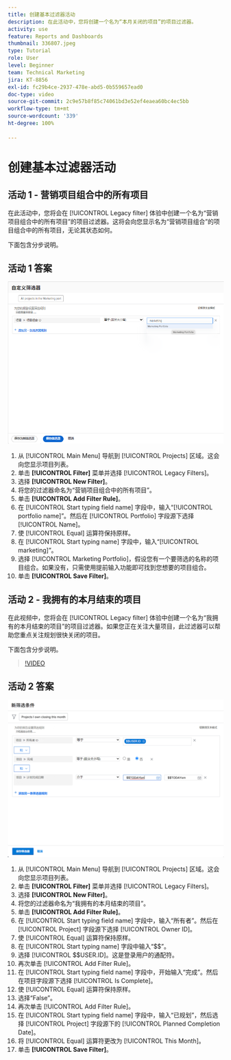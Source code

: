 ```yaml
---
title: 创建基本过滤器活动
description: 在此活动中，您将创建一个名为“本月关闭的项目”的项目过滤器。
activity: use
feature: Reports and Dashboards
thumbnail: 336807.jpeg
type: Tutorial
role: User
level: Beginner
team: Technical Marketing
jira: KT-8856
exl-id: fc29b4ce-2937-478e-abd5-0b559657ead0
doc-type: video
source-git-commit: 2c9e57b8f85c74061bd3e52ef4eaea60bc4ec5bb
workflow-type: tm+mt
source-wordcount: '339'
ht-degree: 100%

---
```


# 创建基本过滤器活动


## 活动 1 - 营销项目组合中的所有项目

在此活动中，您将会在 [!UICONTROL Legacy filter] 体验中创建一个名为“营销项目组合中的所有项目”的项目过滤器。这将会向您显示名为“营销项目组合”的项目组合中的所有项目，无论其状态如何。

下面包含分步说明。

## 活动 1 答案

![用于创建新过滤器的屏幕图像](assets/basic-filter-activity-1.png)

1. 从 [!UICONTROL Main Menu] 导航到 [!UICONTROL Projects] 区域。这会向您显示项目列表。
1. 单击 **[!UICONTROL Filter]** 菜单并选择 [!UICONTROL Legacy Filters]。
1. 选择 **[!UICONTROL New Filter]**。
1. 将您的过滤器命名为“营销项目组合中的所有项目”。
1. 单击 **[!UICONTROL Add Filter Rule]**。
1. 在 [!UICONTROL Start typing field name] 字段中，输入“[!UICONTROL portfolio name]”。然后在 [!UICONTROL Portfolio] 字段源下选择 [!UICONTROL Name]。
1. 使 [!UICONTROL Equal] 运算符保持原样。
1. 在 [!UICONTROL Start typing name] 字段中，输入“[!UICONTROL marketing]”。
1. 选择 [!UICONTROL Marketing Portfolio]，假设您有一个要筛选的名称的项目组合。如果没有，只需使用提前输入功能即可找到您想要的项目组合。
1. 单击 **[!UICONTROL Save Filter]**。

## 活动 2 - 我拥有的本月结束的项目

在此视频中，您将会在 [!UICONTROL Legacy filter] 体验中创建一个名为“我拥有的本月结束的项目”的项目过滤器。如果您正在关注大量项目，此过滤器可以帮助您重点关注规划很快关闭的项目。

下面包含分步说明。

>[!VIDEO](https://video.tv.adobe.com/v/336807/?quality=12&learn=on&enablevpops)

## 活动 2 答案

![用于创建新过滤器的屏幕图像](assets/basic-filter-activity-updated-6-15-21.png)

1. 从 [!UICONTROL Main Menu] 导航到 [!UICONTROL Projects] 区域。这会向您显示项目列表。
1. 单击 **[!UICONTROL Filter]** 菜单并选择 [!UICONTROL Legacy Filters]。
1. 选择 **[!UICONTROL New Filter]**。
1. 将您的过滤器命名为“我拥有的本月结束的项目”。
1. 单击 **[!UICONTROL Add Filter Rule]**。
1. 在 [!UICONTROL Start typing field name] 字段中，输入“所有者”。然后在 [!UICONTROL Project] 字段源下选择 [!UICONTROL Owner ID]。
1. 使 [!UICONTROL Equal] 运算符保持原样。
1. 在 [!UICONTROL Start typing name] 字段中输入“$$”。
1. 选择 [!UICONTROL $$USER.ID]。这是登录用户的通配符。
1. 再次单击 [!UICONTROL Add Filter Rule]。
1. 在 [!UICONTROL Start typing field name] 字段中，开始输入“完成”。然后在项目字段源下选择 [!UICONTROL Is Complete]。
1. 使 [!UICONTROL Equal] 运算符保持原样。
1. 选择“False”。
1. 再次单击 [!UICONTROL Add Filter Rule]。
1. 在 [!UICONTROL Start typing field name] 字段中，输入“已规划”，然后选择 [!UICONTROL Project] 字段源下的 [!UICONTROL Planned Completion Date]。
1. 将 [!UICONTROL Equal] 运算符更改为 [!UICONTROL This Month]。
1. 单击 **[!UICONTROL Save Filter]**。
